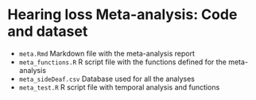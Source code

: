 # Hearing loss Meta-analysis: Code and dataset  

- `meta.Rmd` Markdown file with the meta-analysis report  
- `meta_functions.R` R script file with the functions defined for the meta-analysis  
- `meta_sideDeaf.csv` Database used for all the analyses  
- `meta_test.R` R script file with temporal analysis and functions  


